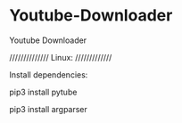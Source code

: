 # Youtube-Downloader
Youtube Downloader 

//////////////
Linux:
/////////////

Install dependencies:

pip3 install pytube

pip3 install argparser
